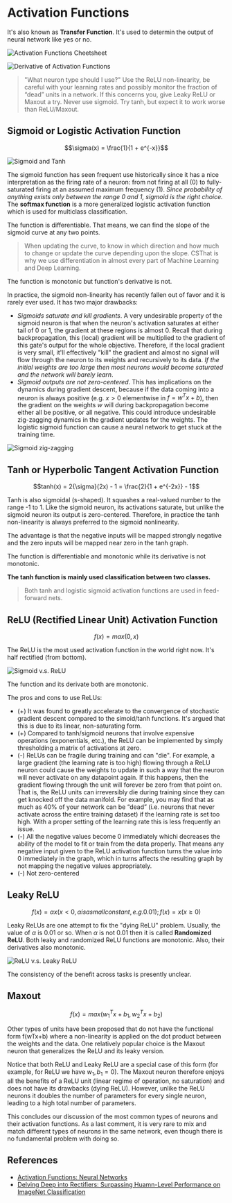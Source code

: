 # Activation Functions

It's also known as **Transfer Function**. It's used to determin the output of neural network like yes or no.

![Activation Functions Cheetsheet](https://github.com/AarioAi/Note/blob/master/Image%20Recoginization%20%E5%9B%BE%E5%83%8F%E8%AF%86%E5%88%AB/_asset/CS231n-activation-functions.png.jpg?raw=true)

![Derivative of Activation Functions](https://github.com/AarioAi/Note/blob/master/Image%20Recoginization%20%E5%9B%BE%E5%83%8F%E8%AF%86%E5%88%AB/_asset/CS231n-derivative-of-activation-functions.png?raw=true)

> "What neuron type should I use?" Use the ReLU non-linearity, be careful with your learning rates and possibly monitor the fraction of “dead” units in a network. If this concerns you, give Leaky ReLU or Maxout a try. Never use sigmoid. Try tanh, but expect it to work worse than ReLU/Maxout.

## Sigmoid or Logistic Activation Function

$$\sigma(x) = \frac{1}{1 + e^{-x}}$$

![Sigmoid and Tanh](https://github.com/AarioAi/Note/blob/master/Image%20Recoginization%20%E5%9B%BE%E5%83%8F%E8%AF%86%E5%88%AB/_asset/CS231n-activation-functions.jpg?raw=true)

The sigmoid function has seen frequent use historically since it has a nice interpretation as the firing rate of a neuron: from not firing at all (0) to fully-saturated firing at an assumed maximum frequency (1). *Since probability of anything exists only between the range 0 and 1, sigmoid is the right choice.* The **softmax function** is a more generalized logistic activation function which is used for multiclass classification.

The function is differentiable. That means, we can find the slope of the sigmoid curve at any two points.

> When updating the curve, to know in which direction and how much to change or update the curve depending upon the slope. CSThat is why we use differentiation in almost every part of Machine Learning and Deep Learning.

The function is monotonic but function's derivative is not.

In practice, the sigmoid non-linearity has recently fallen out of favor and it is rarely ever used. It has two major drawbacks:

* *Sigmoids saturate and kill gradients*. A very undesirable property of the sigmoid neuron is that when the neuron's activation saturates at either tail of 0 or 1, the gradient at these regions is almost 0. Recall that during backpropagation, this (local) gradient will be multiplied to the gradient of this gate's output for the whole objective. Therefore, if the local gradient is very small, it'll effectively "kill" the gradient and almost no signal will flow through the neuron to its weights and recursively to its data. *If the initial weights are too large then most neurons would become saturated and the network will barely learn*.
* *Sigmoid outputs are not zero-centered*. This has implications on the dynamics during gradient descent, because if the data coming into a neuron is always positive (e.g. $x > 0$ elementwise in $f = w^Tx + b$), then the gradient on the weights $w$ will during backpropagation become either all be positive, or all negative. This could introduce undesirable zig-zagging dynamics in the gradient updates for the weights. The logistic sigmoid function can cause a neural network to get stuck at the training time.

![Sigmoid zig-zagging](https://github.com/AarioAi/Note/blob/master/Image%20Recoginization%20%E5%9B%BE%E5%83%8F%E8%AF%86%E5%88%AB/_asset/CS231n-non-zero-centered-sigmoid.jpg?raw=true)

## Tanh or Hyperbolic Tangent Activation Function

$$tanh(x) = 2{\sigma}(2x) - 1 = \frac{2}{1 + e^{-2x}} - 1$$

Tanh is also sigmoidal (s-shaped). It squashes a real-valued number to the range -1 to 1. Like the sigmoid neuron, its activations saturate, but unlike the sigmoid neuron its output is zero-centered. Therefore, in practice the tanh non-linearity is always preferred to the sigmoid nonlinearity.

The advantage is that the negative inputs will be mapped strongly negative and the zero inputs will be mapped near zero in the tanh graph.

The function is differentiable and monotonic while its derivative is not monotonic.

**The tanh function is mainly used classification between two classes.**

> Both tanh and logistic sigmoid activation functions are used in feed-forward nets.

## ReLU (Rectified Linear Unit) Activation Function

$$f(x) = max(0,x)$$

The ReLU is the most used activation function in the world right now. It's half rectified (from bottom).

![Sigmoid v.s. ReLU](https://github.com/AarioAi/Note/blob/master/Image%20Recoginization%20%E5%9B%BE%E5%83%8F%E8%AF%86%E5%88%AB/_asset/CS231n-ReLU-vs-sigmoid.png?raw=true)

The function and its derivate both are monotonic.

The pros and cons to use ReLUs:

* (+) It was found to greatly accelerate to the convergence of stochastic gradient descent compared to the simoid/tanh functions. It's argued that this is due to its linear, non-saturating form.
* (+) Compared to tanh/sigmoid neurons that involve expensive operations (exponentials, etc.), the ReLU can be implemented by simply thresholding a matrix of activations at zero.
* (-) ReLUs can be fragile during training and can "die". For example, a large gradient (the learning rate is too high) flowing through a ReLU neuron could cause the weights to update in such a way that the neuron will never activate on any datapoint again. If this happens, then the gradient flowing through the unit will forever be zero from that point on. That is, the ReLU units can irreversibly die during training since they can get knocked off the data manifold. For example, you may find that as much as 40% of your network can be “dead” (i.e. neurons that never activate across the entire training dataset) if the learning rate is set too high. With a proper setting of the learning rate this is less frequently an issue.
* (-) All the negative values become 0 immediately whichi decreases the ability of the model to fit or train from the data properly. That means any negative input given to the ReLU activation function turns the value into 0 immediately in the graph, which in turns affects the resulting graph by not mapping the negative values appropriately.
* (-) Not zero-centered

## Leaky ReLU

$$f(x) = {\alpha}x (x < 0, \alpha is a small constant, e.g. 0.01); f(x) = x (x {\geqslant} 0)$$

Leaky ReLUs are one attempt to fix the "dying ReLU" problem. Usually, the value of $\alpha$ is 0.01 or so. When $\alpha$ is not 0.01 then it is called **Randomized ReLU**. Both leaky and randomized ReLU functions are monotonic. Also, their derivatives also monotonic.

![ReLU v.s. Leaky ReLU](https://github.com/AarioAi/Note/blob/master/Image%20Recoginization%20%E5%9B%BE%E5%83%8F%E8%AF%86%E5%88%AB/_asset/CS231n-Leaky-ReLU.jpg?raw=true)

The consistency of the benefit across tasks is presently unclear.

## Maxout

$$f(x) = max({w^T_1}x + b_1, {w^T_2}x + b_2)$$

Other types of units have been proposed that do not have the functional form f(wTx+b) where a non-linearity is applied on the dot product between the weights and the data. One relatively popular choice is the Maxout neuron that generalizes the ReLU and its leaky version.

Notice that both ReLU and Leaky ReLU are a special case of this form (for example, for ReLU we have $w_1,b_1=0$). The Maxout neuron therefore enjoys all the benefits of a ReLU unit (linear regime of operation, no saturation) and does not have its drawbacks (dying ReLU). However, unlike the ReLU neurons it doubles the number of parameters for every single neuron, leading to a high total number of parameters.

This concludes our discussion of the most common types of neurons and their activation functions. As a last comment, it is very rare to mix and match different types of neurons in the same network, even though there is no fundamental problem with doing so.

## References

* [Activation Functions: Neural Networks](https://towardsdatascience.com/activation-functions-neural-networks-1cbd9f8d91d6)
* [Delving Deep into Rectifiers: Surpassing Huamn-Level Performance on ImageNet Classification](https://arxiv.org/pdf/1502.01852.pdf)